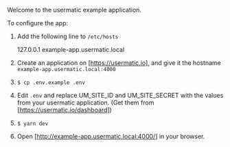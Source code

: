 Welcome to the usermatic example application.

To configure the app:

1. Add the following line to `/etc/hosts`

     127.0.0.1       example-app.usermatic.local

1. Create an application on [https://usermatic.io], and give it the hostname `example-app.usermatic.local:4000`

1. `$ cp .env.example .env`

1. Edit `.env` and replace UM_SITE_ID and UM_SITE_SECRET with the values from your usermatic application. (Get them from [https://usermatic.io/dashboard])

1. `$ yarn dev`

1. Open [http://example-app.usermatic.local:4000/] in your browser.

